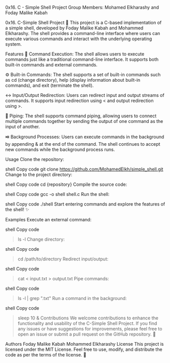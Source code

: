 0x16. C - Simple Shell Project
Group Members:  Mohamed Elkharashy and Foday Malike Kabah

0x16. C-Simple Shell Project
🐚 This project is a C-based implementation of a simple shell, developed by Foday Malike Kabah and Mohammed Elkharashy. The shell provides a command-line interface where users can execute various commands and interact with the underlying operating system.

Features
🚀 Command Execution: The shell allows users to execute commands just like a traditional command-line interface. It supports both built-in commands and external commands.

⚙️ Built-in Commands: The shell supports a set of built-in commands such as cd (change directory), help (display information about built-in commands), and exit (terminate the shell).

↔️ Input/Output Redirection: Users can redirect input and output streams of commands. It supports input redirection using < and output redirection using >.

🔁 Piping: The shell supports command piping, allowing users to connect multiple commands together by sending the output of one command as the input of another.

⏯️ Background Processes: Users can execute commands in the background by appending & at the end of the command. The shell continues to accept new commands while the background process runs.

Usage
Clone the repository:

shell
Copy code
git clone https://github.com/MohamedElkh/simple_shell.git
Change to the project directory:

shell
Copy code
cd {repository}
Compile the source code:

shell
Copy code
gcc -o shell shell.c
Run the shell:

shell
Copy code
./shell
Start entering commands and explore the features of the shell! ✨

Examples
Execute an external command:

shell
Copy code
> ls -l
Change directory:

shell
Copy code
> cd /path/to/directory
Redirect input/output:

shell
Copy code
> cat < input.txt > output.txt
Pipe commands:

shell
Copy code
> ls -l | grep ".txt"
Run a command in the background:

shell
Copy code
> sleep 10 &
Contributions
We welcome contributions to enhance the functionality and usability of the C-Simple Shell Project. If you find any issues or have suggestions for improvements, please feel free to open an issue or submit a pull request on the GitHub repository. 🙌

Authors
Foday Malike Kabah
Mohammed Elkharashy
License
This project is licensed under the MIT License. Feel free to use, modify, and distribute the code as per the terms of the license. 📝

